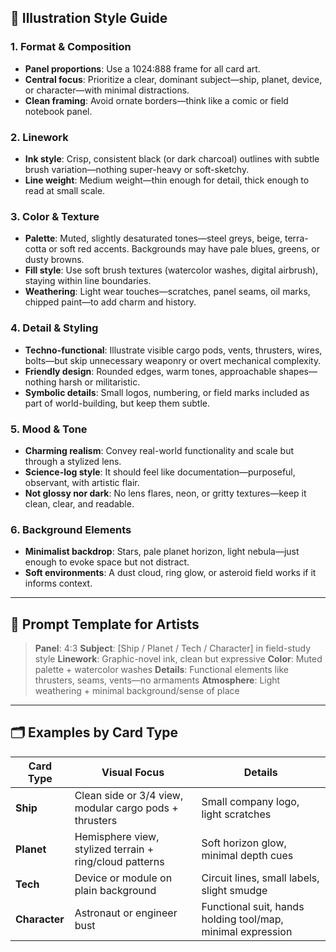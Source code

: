 ## 🎨 Illustration Style Guide

### 1. **Format & Composition**

-   **Panel proportions**: Use a 1024:888 frame for all card art.
-   **Central focus**: Prioritize a clear, dominant subject—ship, planet, device, or character—with minimal distractions.
-   **Clean framing**: Avoid ornate borders—think like a comic or field notebook panel.

### 2. **Linework**

-   **Ink style**: Crisp, consistent black (or dark charcoal) outlines with subtle brush variation—nothing super-heavy or soft-sketchy.
-   **Line weight**: Medium weight—thin enough for detail, thick enough to read at small scale.

### 3. **Color & Texture**

-   **Palette**: Muted, slightly desaturated tones—steel greys, beige, terra-cotta or soft red accents. Backgrounds may have pale blues, greens, or dusty browns.
-   **Fill style**: Use soft brush textures (watercolor washes, digital airbrush), staying within line boundaries.
-   **Weathering**: Light wear touches—scratches, panel seams, oil marks, chipped paint—to add charm and history.

### 4. **Detail & Styling**

-   **Techno-functional**: Illustrate visible cargo pods, vents, thrusters, wires, bolts—but skip unnecessary weaponry or overt mechanical complexity.
-   **Friendly design**: Rounded edges, warm tones, approachable shapes—nothing harsh or militaristic.
-   **Symbolic details**: Small logos, numbering, or field marks included as part of world-building, but keep them subtle.

### 5. **Mood & Tone**

-   **Charming realism**: Convey real-world functionality and scale but through a stylized lens.
-   **Science-log style**: It should feel like documentation—purposeful, observant, with artistic flair.
-   **Not glossy nor dark**: No lens flares, neon, or gritty textures—keep it clean, clear, and readable.

### 6. **Background Elements**

-   **Minimalist backdrop**: Stars, pale planet horizon, light nebula—just enough to evoke space but not distract.
-   **Soft environments**: A dust cloud, ring glow, or asteroid field works if it informs context.

---

## 🔁 Prompt Template for Artists

> **Panel**: 4:3
> **Subject**: \[Ship / Planet / Tech / Character] in field-study style
> **Linework**: Graphic-novel ink, clean but expressive
> **Color**: Muted palette + watercolor washes
> **Details**: Functional elements like thrusters, seams, vents—no armaments
> **Atmosphere**: Light weathering + minimal background/sense of place

---

## 🗂️ Examples by Card Type

| Card Type     | Visual Focus                                            | Details                                                     |
| ------------- | ------------------------------------------------------- | ----------------------------------------------------------- |
| **Ship**      | Clean side or 3/4 view, modular cargo pods + thrusters  | Small company logo, light scratches                         |
| **Planet**    | Hemisphere view, stylized terrain + ring/cloud patterns | Soft horizon glow, minimal depth cues                       |
| **Tech**      | Device or module on plain background                    | Circuit lines, small labels, slight smudge                  |
| **Character** | Astronaut or engineer bust                              | Functional suit, hands holding tool/map, minimal expression |

